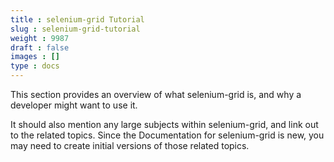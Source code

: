 ```yaml
---
title : selenium-grid Tutorial
slug : selenium-grid-tutorial
weight : 9987
draft : false
images : []
type : docs
---
```


This section provides an overview of what selenium-grid is, and why a developer might want to use it.

It should also mention any large subjects within selenium-grid, and link out to the related topics.  Since the Documentation for selenium-grid is new, you may need to create initial versions of those related topics.

